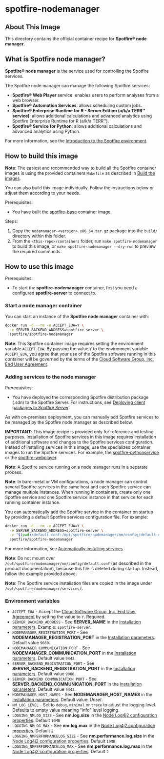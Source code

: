 # spotfire-nodemanager

## About This Image

This directory contains the official container recipe for **Spotfire® node manager**.

## What is Spotfire node manager?

**Spotfire® node manager** is the service used for controlling the Spotfire services.

The Spotfire node manager can manage the following Spotfire services:
- **Spotfire® Web Player** service: enables users to perform analyses from a web browser.
- **Spotfire® Automation Services**: allows scheduling custom jobs.
- **Spotfire® Enterprise Runtime for R - Server Edition (a/k/a TERR™ service)**: allows additional calculations and advanced analytics using Spotfire Enterprise Runtime for R (a/k/a TERR™).
- **Spotfire® Service for Python**: allows additional calculations and advanced analytics using Python.

For more information, see the [Introduction to the Spotfire environment](https://docs.tibco.com/pub/spotfire_server/latest/doc/html/TIB_sfire_server_tsas_quick_start_help/server/topics/introduction_to_the_spotfire_environment.html).

## How to build this image

**Note**: The easiest and recommended way to build all the Spotfire container images is using the provided containers `Makefile` as described in [Build the images](../../README.md#build-the-images).

You can also build this image individually.
Follow the instructions below or adjust them according to your needs.

Prerequisites:
- You have built the [spotfire-base](../spotfire-base/README.md) container image.

Steps:
1. Copy the `nodemanager-<version>.x86_64.tar.gz` package into the `build/` directory within this folder.
2. From the `<this-repo>/containers` folder, run `make spotfire-nodemanager` to build this image, or `make spotfire-nodemanager --dry-run` to preview the required commands.

## How to use this image

Prerequisites:
- To start the **spotfire-nodemanager** container, first you need a configured **spotfire-server** to connect to.

### Start a node manager container

You can start an instance of the **Spotfire node manager** container with:
```bash
docker run -d --rm -e ACCEPT_EUA=Y \
  -e SERVER_BACKEND_ADDRESS=spotfire-server \
  spotfire/spotfire-nodemanager
```

**Note**:  This Spotfire container image requires setting the environment variable `ACCEPT_EUA`.
By passing the value `Y` to the environment variable `ACCEPT_EUA`, you agree that your use of the Spotfire software running in this container will be governed by the terms of the [Cloud Software Group, Inc. End User Agreement](https://www.cloud.com/legal/terms).

### Adding services to the node manager

Prerequisites:
- You have deployed the corresponding Spotfire distribution package (.sdn) to the Spotfire Server.
For instructions, see [Deploying client packages to Spotfire Server](https://docs.tibco.com/pub/spotfire_server/latest/doc/html/TIB_sfire_server_tsas_admin_help/server/topics/deploying_client_packages_to_spotfire_server.html).

As with on-premises deployment, you can manually add Spotfire services to be managed by the Spotfire node manager as described below.

**IMPORTANT**: This image recipe is provided only for reference and testing purposes.
Installation of Spotfire services in this image requires installation of additional software and changes to the Spotfire services configuration.
Instead of installing services in this image, use the specialized container images to run the Spotfire services.
For example, the [spotfire-pythonservice](../spotfire-pythonservice/README.md) or the [spotfire-webplayer](../spotfire-webplayer/README.md).

**Note**: A Spotfire service running on a node manager runs in a separate process.

**Note**: In bare-metal or VM configurations, a node manager can control several Spotfire services in the same host and each Spotfire service can manage multiple instances.
When running in containers, create only one Spotfire service and one Spotfire service instance in that service for each running container instance.

You can automatically add the Spotfire service in the container on startup by providing a default Spotfire services configuration file.
For example:
```bash
docker run -d --rm -e ACCEPT_EUA=Y \
  -e SERVER_BACKEND_ADDRESS=spotfire-server \
  -v "$(pwd)/default.conf:/opt/spotfire/nodemanager/nm/config/default-container.conf" \
  spotfire/spotfire-nodemanager
```

For more information, see [Automatically installing services](https://docs.tibco.com/pub/spotfire_server/latest/doc/html/TIB_sfire_server_tsas_admin_help/server/topics/automatically_installing_services_and_instances.html).

**Note**: Do not mount over `/opt/spotfire/nodemanager/nm/config/default.conf` (as described in the product documentation), because this file is deleted during startup. Instead, follow the example provided above.

**Note**: The Spotfire service installation files are copied in the image under `/opt/spotfire/nodemanager/services/`.

### Environment variables

- `ACCEPT_EUA` - Accept the [Cloud Software Group, Inc. End User Agreement](https://www.cloud.com/legal/terms) by setting the value to `Y`. Required.
- `SERVER_BACKEND_ADDRESS` - See **SERVER_NAME** in the [Installation parameters](https://docs.tibco.com/pub/spotfire_server/latest/doc/html/TIB_sfire_server_tsas_admin_help/server/topics/node_manager_installation.html). Example: `spotfire-server`.
- `NODEMANAGER_REGISTRATION_PORT` - See **NODEMANAGER_REGISTRATION_PORT** in the [Installation parameters](https://docs.tibco.com/pub/spotfire_server/latest/doc/html/TIB_sfire_server_tsas_admin_help/server/topics/node_manager_installation.html). Default value `9080`.
- `NODEMANAGER_COMMUNICATION_PORT` -  See **NODEMANAGER_COMMUNICATION_PORT** in the [Installation parameters](https://docs.tibco.com/pub/spotfire_server/latest/doc/html/TIB_sfire_server_tsas_admin_help/server/topics/node_manager_installation.html). Default value `9443`.
- `SERVER_BACKEND_REGISTRATION_PORT` - See **SERVER_BACKEND_REGISTRATION_PORT** in the [Installation parameters](https://docs.tibco.com/pub/spotfire_server/latest/doc/html/TIB_sfire_server_tsas_admin_help/server/topics/node_manager_installation.html). Default value `9080`.
- `SERVER_BACKEND_COMMUNICATION_PORT` - See **SERVER_BACKEND_COMMUNICATION_PORT** in the [Installation parameters](https://docs.tibco.com/pub/spotfire_server/latest/doc/html/TIB_sfire_server_tsas_admin_help/server/topics/node_manager_installation.html). Default value `9443`.
- `NODEMANAGER_HOST_NAMES` - See **NODEMANAGER_HOST_NAMES** in the [Installation parameters](https://docs.tibco.com/pub/spotfire_server/latest/doc/html/TIB_sfire_server_tsas_admin_help/server/topics/node_manager_installation.html). Default value: *Unset*.
- `NM_LOG_LEVEL` - Set to `debug`, `minimal` or `trace` to adjust the logging level. Defaults to empty value meaning "info" level logging.
- `LOGGING_NMLOG_SIZE` - See **nm.log.size** in the [Node Log4j2 configuration properties](https://docs.tibco.com/pub/spotfire_server/latest/doc/html/TIB_sfire_server_tsas_admin_help/server/topics/node_log4j2_configuration_properties.html). Default `10MB`
- `LOGGING_NMLOG_MAX` - See **nm.log.max** in the [Node Log4j2 configuration properties](https://docs.tibco.com/pub/spotfire_server/latest/doc/html/TIB_sfire_server_tsas_admin_help/server/topics/node_log4j2_configuration_properties.html). Default `2`
- `LOGGING_NMPERFORMANCELOG_SIZE` - See **nm.performance.log.size** in the [Node Log4j2 configuration properties](https://docs.tibco.com/pub/spotfire_server/latest/doc/html/TIB_sfire_server_tsas_admin_help/server/topics/node_log4j2_configuration_properties.html). Default `10MB`
- `LOGGING_NMPERFORMANCELOG_MAX` - See **nm.performance.log.max** in the [Node Log4j2 configuration properties](https://docs.tibco.com/pub/spotfire_server/latest/doc/html/TIB_sfire_server_tsas_admin_help/server/topics/node_log4j2_configuration_properties.html). Default `2`
